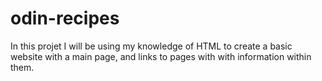 # odin-recipes

In this projet I will be using my knowledge of HTML to create a basic website with a main page, and links to pages
with with information within them. 
